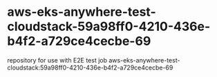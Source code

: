 # aws-eks-anywhere-test-cloudstack-59a98ff0-4210-436e-b4f2-a729ce4cecbe-69
repository for use with E2E test job aws-eks-anywhere-test-cloudstack:59a98ff0-4210-436e-b4f2-a729ce4cecbe-69
